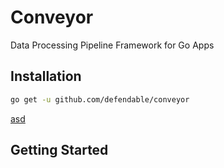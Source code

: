 # Conveyor
Data Processing Pipeline Framework for Go Apps


## Installation
```bash
go get -u github.com/defendable/conveyor
```

[asd](https://github.com/defendable/conveyor/blob/features/readme/docs/images/multistage.pdf?raw=true)


## Getting Started
```go

```